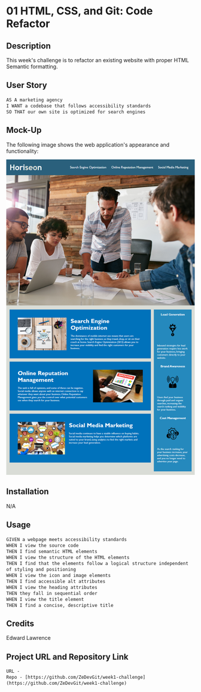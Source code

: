 # 01 HTML, CSS, and Git: Code Refactor

## Description

This week's challenge is to refactor an existing website with proper HTML Semantic formatting.

## User Story

```
AS A marketing agency
I WANT a codebase that follows accessibility standards
SO THAT our own site is optimized for search engines
```

## Mock-Up

The following image shows the web application's appearance and functionality:

![The Horiseon webpage includes a navigation bar, a header image, and cards with text and images at the bottom of the page.](./assets/images/01-html-css-git-homework-demo.png)

## Installation

N/A

## Usage

```
GIVEN a webpage meets accessibility standards
WHEN I view the source code
THEN I find semantic HTML elements
WHEN I view the structure of the HTML elements
THEN I find that the elements follow a logical structure independent of styling and positioning
WHEN I view the icon and image elements
THEN I find accessible alt attributes
WHEN I view the heading attributes
THEN they fall in sequential order
WHEN I view the title element
THEN I find a concise, descriptive title
```

## Credits

Edward Lawrence

## Project URL and Repository Link

```
URL - 
Repo - [https://github.com/ZeDevGit/week1-challenge](https://github.com/ZeDevGit/week1-challenge)
```